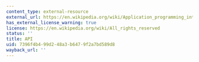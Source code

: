 ```yaml
---
content_type: external-resource
external_url: https://en.wikipedia.org/wiki/Application_programming_interface
has_external_license_warning: true
license: https://en.wikipedia.org/wiki/All_rights_reserved
status: ''
title: API
uid: 7396f4b4-99d2-48a3-b647-9f2a7bd589d8
wayback_url: ''
---
```

